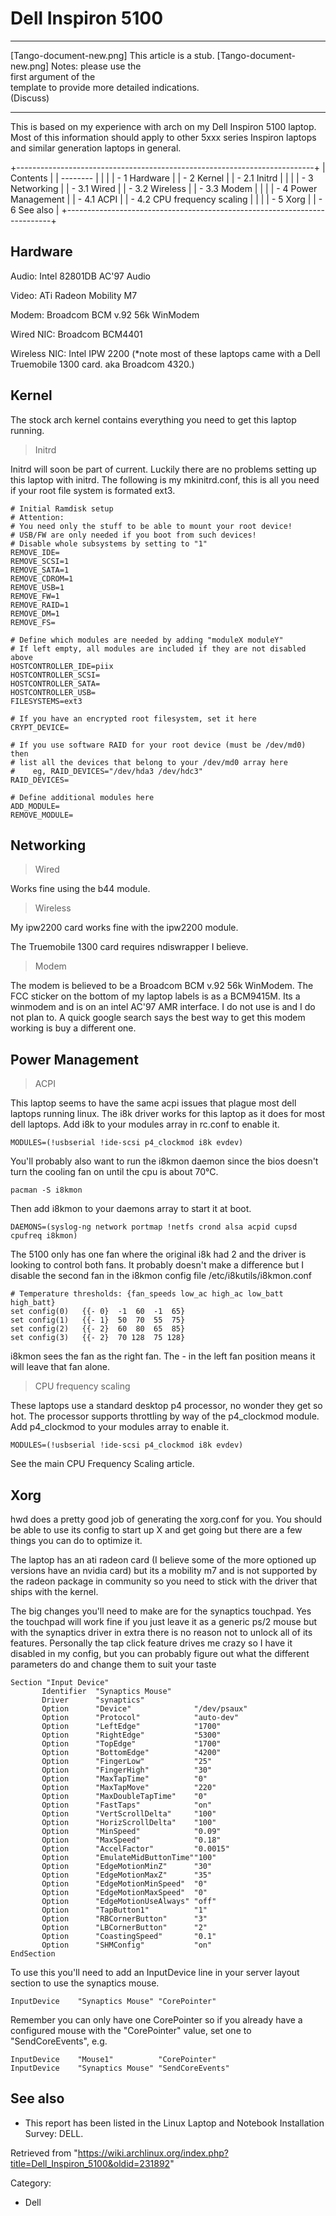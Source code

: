 Dell Inspiron 5100
==================

  ------------------------ ------------------------ ------------------------
  [Tango-document-new.png] This article is a stub.  [Tango-document-new.png]
                           Notes: please use the    
                           first argument of the    
                           template to provide more 
                           detailed indications.    
                           (Discuss)                
  ------------------------ ------------------------ ------------------------

This is based on my experience with arch on my Dell Inspiron 5100
laptop. Most of this information should apply to other 5xxx series
Inspiron laptops and similar generation laptops in general.

+--------------------------------------------------------------------------+
| Contents                                                                 |
| --------                                                                 |
|                                                                          |
| -   1 Hardware                                                           |
| -   2 Kernel                                                             |
|     -   2.1 Initrd                                                       |
|                                                                          |
| -   3 Networking                                                         |
|     -   3.1 Wired                                                        |
|     -   3.2 Wireless                                                     |
|     -   3.3 Modem                                                        |
|                                                                          |
| -   4 Power Management                                                   |
|     -   4.1 ACPI                                                         |
|     -   4.2 CPU frequency scaling                                        |
|                                                                          |
| -   5 Xorg                                                               |
| -   6 See also                                                           |
+--------------------------------------------------------------------------+

Hardware
--------

Audio: Intel 82801DB AC'97 Audio

Video: ATi Radeon Mobility M7

Modem: Broadcom BCM v.92 56k WinModem

Wired NIC: Broadcom BCM4401

Wireless NIC: Intel IPW 2200 (*note most of these laptops came with a
Dell Truemobile 1300 card. aka Broadcom 4320.)

Kernel
------

The stock arch kernel contains everything you need to get this laptop
running.

> Initrd

Initrd will soon be part of current. Luckily there are no problems
setting up this laptop with initrd. The following is my mkinitrd.conf,
this is all you need if your root file system is formated ext3.

    # Initial Ramdisk setup
    # Attention:
    # You need only the stuff to be able to mount your root device!
    # USB/FW are only needed if you boot from such devices!
    # Disable whole subsystems by setting to "1"
    REMOVE_IDE=
    REMOVE_SCSI=1
    REMOVE_SATA=1
    REMOVE_CDROM=1
    REMOVE_USB=1
    REMOVE_FW=1
    REMOVE_RAID=1
    REMOVE_DM=1
    REMOVE_FS=

    # Define which modules are needed by adding "moduleX moduleY"
    # If left empty, all modules are included if they are not disabled above
    HOSTCONTROLLER_IDE=piix
    HOSTCONTROLLER_SCSI=
    HOSTCONTROLLER_SATA=
    HOSTCONTROLLER_USB=
    FILESYSTEMS=ext3

    # If you have an encrypted root filesystem, set it here
    CRYPT_DEVICE=

    # If you use software RAID for your root device (must be /dev/md0) then
    # list all the devices that belong to your /dev/md0 array here
    #    eg, RAID_DEVICES="/dev/hda3 /dev/hdc3"
    RAID_DEVICES=

    # Define additional modules here
    ADD_MODULE=
    REMOVE_MODULE=

Networking
----------

> Wired

Works fine using the b44 module.

> Wireless

My ipw2200 card works fine with the ipw2200 module.

The Truemobile 1300 card requires ndiswrapper I believe.

> Modem

The modem is believed to be a Broadcom BCM v.92 56k WinModem. The FCC
sticker on the bottom of my laptop labels is as a BCM9415M. Its a
winmodem and is on an intel AC'97 AMR interface. I do not use is and I
do not plan to. A quick google search says the best way to get this
modem working is buy a different one.

Power Management
----------------

> ACPI

This laptop seems to have the same acpi issues that plague most dell
laptops running linux. The i8k driver works for this laptop as it does
for most dell laptops. Add i8k to your modules array in rc.conf to
enable it.

    MODULES=(!usbserial !ide-scsi p4_clockmod i8k evdev)

You'll probably also want to run the i8kmon daemon since the bios
doesn't turn the cooling fan on until the cpu is about 70°C.

    pacman -S i8kmon

Then add i8kmon to your daemons array to start it at boot.

    DAEMONS=(syslog-ng network portmap !netfs crond alsa acpid cupsd cpufreq i8kmon)

The 5100 only has one fan where the original i8k had 2 and the driver is
looking to control both fans. It probably doesn't make a difference but
I disable the second fan in the i8kmon config file
/etc/i8kutils/i8kmon.conf

    # Temperature thresholds: {fan_speeds low_ac high_ac low_batt high_batt}
    set config(0)   {{- 0}  -1  60  -1  65}
    set config(1)   {{- 1}  50  70  55  75}
    set config(2)   {{- 2}  60  80  65  85}
    set config(3)   {{- 2}  70 128  75 128}

i8kmon sees the fan as the right fan. The - in the left fan position
means it will leave that fan alone.

> CPU frequency scaling

These laptops use a standard desktop p4 processor, no wonder they get so
hot. The processor supports throttling by way of the p4_clockmod module.
Add p4_clockmod to your modules array to enable it.

    MODULES=(!usbserial !ide-scsi p4_clockmod i8k evdev)

See the main CPU Frequency Scaling article.

Xorg
----

hwd does a pretty good job of generating the xorg.conf for you. You
should be able to use its config to start up X and get going but there
are a few things you can do to optimize it.

The laptop has an ati radeon card (I believe some of the more optioned
up versions have an nvidia card) but its a mobility m7 and is not
supported by the radeon package in community so you need to stick with
the driver that ships with the kernel.

The big changes you'll need to make are for the synaptics touchpad. Yes
the touchpad will work fine if you just leave it as a generic ps/2 mouse
but with the synaptics driver in extra there is no reason not to unlock
all of its features. Personally the tap click feature drives me crazy so
I have it disabled in my config, but you can probably figure out what
the different parameters do and change them to suit your taste

    Section "Input Device"
           Identifier  "Synaptics Mouse"
           Driver      "synaptics"
           Option      "Device"              "/dev/psaux"
           Option      "Protocol"            "auto-dev"
           Option      "LeftEdge"            "1700"
           Option      "RightEdge"           "5300"
           Option      "TopEdge"             "1700"
           Option      "BottomEdge"          "4200"
           Option      "FingerLow"           "25"
           Option      "FingerHigh"          "30"
           Option      "MaxTapTime"          "0"
           Option      "MaxTapMove"          "220"
           Option      "MaxDoubleTapTime"    "0"
           Option      "FastTaps"            "on"
           Option      "VertScrollDelta"     "100"
           Option      "HorizScrollDelta"    "100"
           Option      "MinSpeed"            "0.09"
           Option      "MaxSpeed"            "0.18"
           Option      "AccelFactor"         "0.0015"
           Option      "EmulateMidButtonTime""100"
           Option      "EdgeMotionMinZ"      "30"
           Option      "EdgeMotionMaxZ"      "35"
           Option      "EdgeMotionMinSpeed"  "0"
           Option      "EdgeMotionMaxSpeed"  "0"
           Option      "EdgeMotionUseAlways" "off"
           Option      "TapButton1"          "1"
           Option      "RBCornerButton"      "3"
           Option      "LBCornerButton"      "2"
           Option      "CoastingSpeed"       "0.1"
           Option      "SHMConfig"           "on"
    EndSection

To use this you'll need to add an InputDevice line in your server layout
section to use the synaptics mouse.

    InputDevice    "Synaptics Mouse" "CorePointer"

Remember you can only have one CorePointer so if you already have a
configured mouse with the "CorePointer" value, set one to
"SendCoreEvents", e.g.

    InputDevice    "Mouse1"          "CorePointer"
    InputDevice    "Synaptics Mouse" "SendCoreEvents"

See also
--------

-   This report has been listed in the Linux Laptop and Notebook
    Installation Survey: DELL.

Retrieved from
"https://wiki.archlinux.org/index.php?title=Dell_Inspiron_5100&oldid=231892"

Category:

-   Dell
